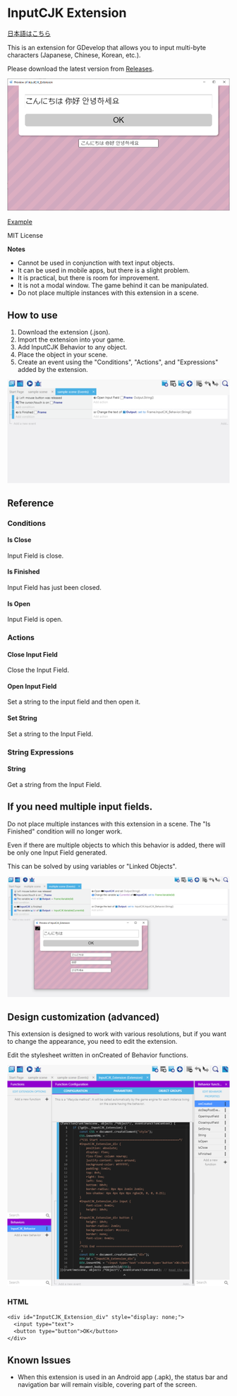 # InputCJK Extension
[日本語はこちら](https://github.com/PANDAKO-GitHub/InputCJK_Extension/blob/main/README.ja.md)

This is an extension for GDevelop that allows you to input multi-byte characters (Japanese, Chinese, Korean, etc.).

Please download the latest version from [Releases](https://github.com/PANDAKO-GitHub/InputCJK_Extension/releases).

![](https://github.com/PANDAKO-GitHub/InputCJK_Extension/blob/main/images/img01.png)

[Example](https://pandako-github.github.io/InputCJK_Extension/)

MIT License

**Notes**
- Cannot be used in conjunction with text input objects.
- It can be used in mobile apps, but there is a slight problem.
- It is practical, but there is room for improvement.
- It is not a modal window. The game behind it can be manipulated.
- Do not place multiple instances with this extension in a scene.

## How to use
1. Download the extension (.json).
2. Import the extension into your game.
3. Add InputCJK Behavior to any object.
4. Place the object in your scene.
5. Create an event using the "Conditions", "Actions", and "Expressions" added by the extension.

![](https://github.com/PANDAKO-GitHub/InputCJK_Extension/blob/main/images/img02.png)

## Reference

### Conditions

#### Is Close
Input Field is close.

#### Is Finished
Input Field has just been closed.

#### Is Open
Input Field is open.

### Actions

#### Close Input Field
Close the Input Field.

#### Open Input Field
Set a string to the input field and then open it.

#### Set String
Set a string to the Input Field.

### String Expressions

#### String
Get a string from the Input Field.

## If you need multiple input fields.
Do not place multiple instances with this extension in a scene. The "Is Finished" condition will no longer work.

Even if there are multiple objects to which this behavior is added, there will be only one Input Field generated.

This can be solved by using variables or "Linked Objects".

![](https://github.com/PANDAKO-GitHub/InputCJK_Extension/blob/main/images/img06.png)


## Design customization (advanced)
This extension is designed to work with various resolutions, but if you want to change the appearance, you need to edit the extension.

Edit the stylesheet written in onCreated of Behavior functions.

![](https://github.com/PANDAKO-GitHub/InputCJK_Extension/blob/main/images/img03.png)

### HTML
```
<div id="InputCJK_Extension_div" style="display: none;">
  <input type="text">
  <button type="button">OK</button>
</div>
```

## Known Issues
- When this extension is used in an Android app (.apk), the status bar and navigation bar will remain visible, covering part of the screen.
